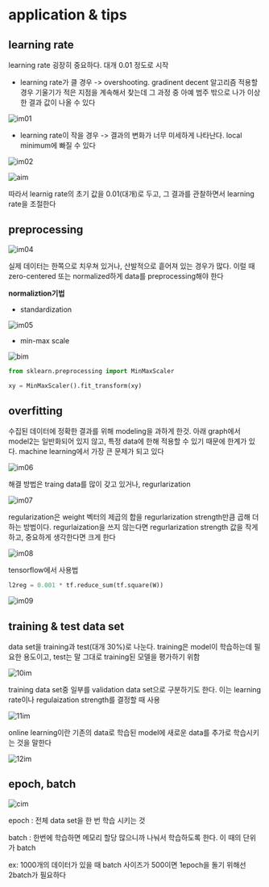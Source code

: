 # application & tips



## learning rate

learning rate 굉장히 중요하다. 대개 0.01 정도로 시작

* learning rate가 클 경우 -> overshooting. gradinent decent 알고리즘 적용할 경우 기울기가 적은 지점을 계속해서 찾는데 그 과정 중 아예 범주 밖으로 나가 이상한 결과 값이 나올 수 있다

![im01](./01.jpg)



* learning rate이 작을 경우 -> 결과의 변화가 너무 미세하게 나타난다. local minimum에 빠질 수 있다



![im02](./02.jpg)



![aim](./a.jpg)



따라서 learnig rate의 초기 값을 0.01(대개)로 두고, 그 결과를 관찰하면서 learning rate을 조절한다



## preprocessing

![im04](./04.jpg)



실제 데이터는 한쪽으로 치우쳐 있거나, 산발적으로 흩어져 있는 경우가 많다. 이럴 때 zero-centered 또는 normalized하게 data를 preprocessing해야 한다



**normaliztion기법**



* standardization

![im05](./05.jpg)



* min-max scale

![bim](./b.jpg)



```python
from sklearn.preprocessing import MinMaxScaler

xy = MinMaxScaler().fit_transform(xy)
```





## overfitting

수집된 데이터에 정확한 결과를 위해 modeling을 과하게 한것. 아래 graph에서 model2는 일반화되어 있지 않고, 특정 data에 한해 적용할 수 있기 때문에 한계가 있다. machine learning에서 가장 큰 문제가 되고 있다

![im06](./06.jpg)



해결 방법은 traing data를 많이 갖고 있거나, regurlarization



![im07](./07.jpg)





regularization은 weight 벡터의 제곱의 합을 regurlarization strength만큼 곱해 더하는 방법이다. regurlaization을 쓰지 않는다면 regurlarization strength 값을 작게 하고, 중요하게 생각한다면 크게 한다



![im08](./08.jpg)



tensorflow에서 사용법

```python
l2reg = 0.001 * tf.reduce_sum(tf.square(W))
```



![im09](./09.jpg)





## training & test data set



data set을 training과 test(대개 30%)로 나눈다. training은 model이 학습하는데 필요한 용도이고, test는 말 그대로 training된 모델을 평가하기 위함



![10im](./10.jpg)



training data set중 일부를 validation data set으로 구분하기도 한다. 이는 learning rate이나 regulaization strength를 결정할 때 사용

![11im](./11.jpg)



online learning이란 기존의 data로 학습된 model에 새로운 data를 추가로 학습시키는 것을 말한다



![12im](./12.jpg)





## epoch, batch

![cim](./c.jpg)



epoch : 전체 data set을 한 번 학습 시키는 것



batch : 한번에 학습하면 메모리 할당 많으니까 나눠서 학습하도록 한다. 이 때의 단위가 batch



ex: 1000개의 데이터가 있을 때 batch 사이즈가 500이면 1epoch을 돌기 위해선 2batch가 필요하다